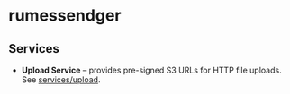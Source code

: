 # rumessendger

## Services

- **Upload Service** – provides pre-signed S3 URLs for HTTP file uploads.
  See [services/upload](services/upload/README.md).

